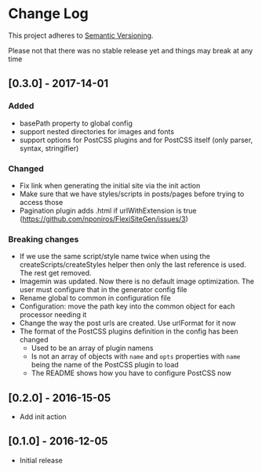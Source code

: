 # Change Log
This project adheres to [Semantic Versioning](http://semver.org/).

Please not that there was no stable release yet and things may break at any time

## [0.3.0] - 2017-14-01

### Added

* basePath property to global config
* support nested directories for images and fonts
* support options for PostCSS plugins and for PostCSS itself (only parser, syntax, stringifier)

### Changed

* Fix link when generating the initial site via the init action
* Make sure that we have styles/scripts in posts/pages before trying to access those
* Pagination plugin adds .html if urlWithExtension is true (https://github.com/nponiros/FlexiSiteGen/issues/3)

### Breaking changes

* If we use the same script/style name twice when using the createScripts/createStyles helper then only the last reference is used. The rest get removed.
* Imagemin was updated. Now there is no default image optimization. The user must configure that in the generator config file
* Rename global to common in configuration file
* Configuration: move the path key into the common object for each processor needing it
* Change the way the post urls are created. Use urlFormat for it now
* The format of the PostCSS plugins definition in the config has been changed
  * Used to be an array of plugin namens
  * Is not an array of objects with `name` and `opts` properties with `name` being the name of the PostCSS plugin to load
  * The README shows how you have to configure PostCSS now

## [0.2.0] - 2016-15-05

* Add init action

## [0.1.0] - 2016-12-05

* Initial release
